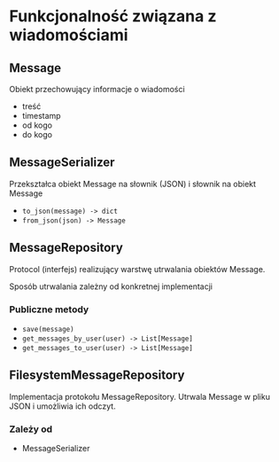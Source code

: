 # Funkcjonalność związana z wiadomościami


## Message
Obiekt przechowujący informacje o wiadomości

* treść
* timestamp
* od kogo
* do kogo




## MessageSerializer
Przekształca obiekt Message na słownik (JSON) i słownik na obiekt Message

* `to_json(message) -> dict`
* `from_json(json) -> Message`


## MessageRepository
Protocol (interfejs) realizujący warstwę utrwalania obiektów Message.

Sposób utrwalania zależny od konkretnej implementacji


### Publiczne metody
* `save(message)`
* `get_messages_by_user(user) -> List[Message]`
* `get_messages_to_user(user) -> List[Message]`


## FilesystemMessageRepository
Implementacja protokołu MessageRepository. Utrwala Message w pliku JSON i umożliwia ich odczyt.

### Zależy od
* MessageSerializer

